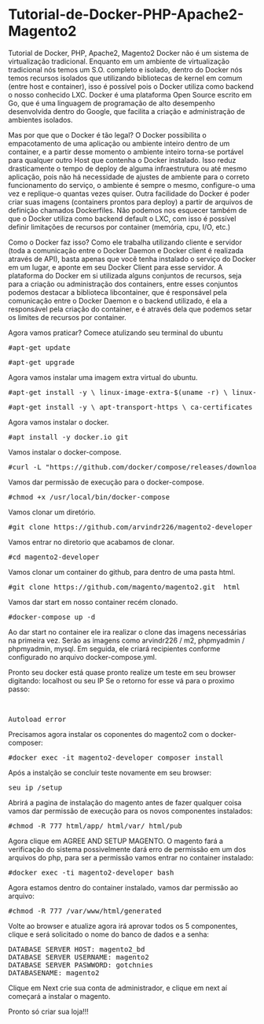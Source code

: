 # Tutorial-de-Docker-PHP-Apache2-Magento2
Tutorial de Docker, PHP, Apache2, Magento2
Docker não é um sistema de virtualização tradicional. Enquanto em um ambiente de virtualização tradicional nós temos um S.O. completo e isolado, dentro do Docker nós temos recursos isolados que utilizando bibliotecas de kernel em comum (entre host e container), isso é possível pois o Docker utiliza como backend o nosso conhecido LXC.
Docker é uma plataforma Open Source escrito em Go, que é uma linguagem de programação de alto desempenho desenvolvida dentro do Google, que facilita a criação e administração de ambientes isolados.

Mas por que que o Docker é tão legal?
O Docker possibilita o empacotamento de uma aplicação ou ambiente inteiro dentro de um container, e a partir desse momento o ambiente inteiro torna-se portável para qualquer outro Host que contenha o Docker instalado.
Isso reduz drasticamente o tempo de deploy de alguma infraestrutura ou até mesmo aplicação, pois não há necessidade de ajustes de ambiente para o correto funcionamento do serviço, o ambiente é sempre o mesmo, configure-o uma vez e replique-o quantas vezes quiser.
Outra facilidade do Docker é poder criar suas imagens (containers prontos para deploy) a partir de arquivos de definição chamados Dockerfiles.
Não podemos nos esquecer também de que o Docker utiliza como backend default o LXC, com isso é possível definir limitações de recursos por container (memória, cpu, I/O, etc.)

Como o Docker faz isso?
Como ele trabalha utilizando cliente e servidor (toda a comunicação entre o Docker Daemon e Docker client é realizada através de API), basta apenas que você tenha instalado o serviço do Docker em um lugar, e aponte em seu Docker Client para esse servidor. A plataforma do Docker em si utilizada alguns conjuntos de recursos, seja para a criação ou administração dos containers, entre esses conjuntos podemos destacar a biblioteca libcontainer, que é responsável pela comunicação entre o Docker Daemon e o backend utilizado, é ela a responsável pela criação do container, e é através dela que podemos setar os limites de recursos por container.

Agora vamos praticar?
Comece atulizando seu terminal do ubuntu
<pre>#apt-get update</pre>
<pre>#apt-get upgrade</pre>

Agora vamos instalar uma imagem extra virtual do ubuntu. 
<pre>#apt-get install -y \ linux-image-extra-$(uname -r) \ linux-image-extra-virtual</pre>
<pre>#apt-get install -y \ apt-transport-https \ ca-certificates \ curl \ software-properties-common</pre>

 
Agora vamos instalar o docker.
<pre>#apt install -y docker.io git</pre>

Vamos instalar o docker-compose.
<pre>#curl -L "https://github.com/docker/compose/releases/download/1.11.2/docker-compose-$(uname -s)-$(uname -m)" -o /usr/local/bin/docker-compose</pre>

Vamos dar permissão de execução para o docker-compose.
<pre>#chmod +x /usr/local/bin/docker-compose</pre>

Vamos clonar um diretório.
<pre>#git clone https://github.com/arvindr226/magento2-developer</pre>

Vamos entrar no diretorio que acabamos de clonar.
<pre>#cd magento2-developer</pre>

Vamos clonar um container do github, para dentro de uma pasta html.
<pre>#git clone https://github.com/magento/magento2.git  html</pre>

Vamos dar start em nosso container recém clonado.
<pre>#docker-compose up -d</pre>

Ao dar start no container ele ira realizar o clone das imagens necessárias na primeira vez. Serão as imagens como arvindr226 / m2, phpmyadmin / phpmyadmin, mysql.
Em seguida, ele criará recipientes conforme configurado no arquivo docker-compose.yml.

Pronto seu docker está quase pronto realize um teste em seu browser digitando:
localhost ou seu IP Se o retorno for esse vá para o proximo passo:

 
<pre>Autoload error</pre>
Precisamos agora instalar os coponentes do magento2 com o docker-composer:
<pre>#docker exec -it magento2-developer composer install</pre>

Após a instalção se concluir teste novamente em seu browser:
<pre>seu ip /setup</pre>

Abrirá a pagina de instalação do magento antes de fazer qualquer coisa vamos dar permissão de execução para os novos componentes instalados:
<pre>#chmod -R 777 html/app/ html/var/ html/pub</pre>

Agora clique em AGREE AND SETUP MAGENTO. O magento fará a verificação do sistema possivelmente dará erro de permissão em um dos arquivos do php, para ser a permissão vamos entrar no container instalado:
<pre>#docker exec -ti magento2-developer bash</pre>

Agora estamos dentro do container instalado, vamos dar permissão ao arquivo:
<pre>#chmod -R 777 /var/www/html/generated</pre>

Volte ao browser e atualize agora irá aprovar todos os 5 componentes, clique e será solicitado o nome do banco de dados e a senha:
<pre>DATABASE SERVER HOST: magento2_bd
DATABASE SERVER USERNAME: magento2
DATABASE SERVER PASWWORD: gotchnies
DATABASENAME: magento2</pre>

Clique em Next crie sua conta de administrador, e clique em next aí começará a instalar o magento.

Pronto só criar sua loja!!!

